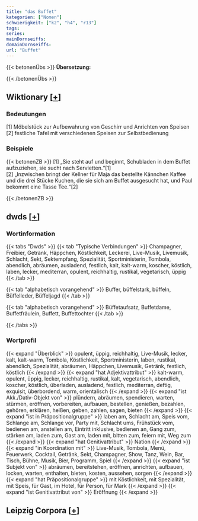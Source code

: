 ```yaml
---
title: "das Buffet"
kategorien: ["Nomen"]
schwierigkeit: ["k2", "h4", "r13"]
tags:
series:
mainDornseiffs:
domainDornseiffs:
url: "Buffet"
---
```


{{< betonenÜbs >}}
**Übersetzung:**  
  
{{< /betonenÜbs >}}

## Wiktionary [[+](https://de.wiktionary.org/wiki/Buffet)]

### Bedeutungen
[1] Möbelstück zur Aufbewahrung von Geschirr und Anrichten von Speisen  
[2] festliche Tafel mit verschiedenen Speisen zur Selbstbedienung  

### Beispiele
{{< betonenZB >}}
[1] „Sie steht auf und beginnt, Schubladen in dem Buffet aufzuziehen, sie sucht nach Servietten.“[1]  
[2] „Inzwischen bringt der Kellner für Maja das bestellte Kännchen Kaffee und die drei Stücke Kuchen, die sie sich am Buffet ausgesucht hat, und Paul bekommt eine Tasse Tee.“[2]  

{{< /betonenZB >}}


## dwds [[+](https://www.dwds.de/wb/Buffet)]

### Wortinformation
{{< tabs "Dwds" >}}
{{< tab "Typische Verbindungen" >}}
Champagner, Freibier, Getränk, Häppchen, Köstlichkeit, Leckerei, Live-Musik, Livemusik, Schlacht, Sekt, Sektempfang, Spezialität, Sportministerin, Tombola, abendlich, abräumen, ausladend, festlich, kalt, kalt-warm, koscher, köstlich, laben, lecker, mediterran, opulent, reichhaltig, rustikal, vegetarisch, üppig
{{< /tab >}}

{{< tab "alphabetisch vorangehend" >}}
Buffer, büffelstark, büffeln, Büffelleder, Büffeljagd
{{< /tab >}}

{{< tab "alphabetisch vorangehend" >}}
Büffetaufsatz, Buffetdame, Buffetfräulein, Buffett, Buffettochter
{{< /tab >}}

{{< /tabs >}}

### Wortprofil
{{< expand "Überblick" >}} opulent, üppig, reichhaltig, Live-Musik, lecker, kalt, kalt-warm, Tombola, Köstlichkeit, Sportministerin, laben, rustikal, abendlich, Spezialität, abräumen, Häppchen, Livemusik, Getränk, festlich, köstlich {{< /expand >}}
{{< expand "hat Adjektivattribut" >}} kalt-warm, opulent, üppig, lecker, reichhaltig, rustikal, kalt, vegetarisch, abendlich, koscher, köstlich, überladen, ausladend, festlich, mediterran, deftig, exquisit, überbordend, warm, orientalisch {{< /expand >}}
{{< expand "ist Akk./Dativ-Objekt von" >}} plündern, abräumen, spendieren, warten, stürmen, eröffnen, vorbereiten, aufbauen, bestellen, genießen, bezahlen, gehören, erklären, heißen, geben, zahlen, sagen, bieten {{< /expand >}}
{{< expand "ist in Präpositionalgruppe" >}} laben am, Schlacht am, Speis vom, Schlange am, Schlange vor, Party mit, Schlacht ums, Frühstück vom, bedienen am, anstellen am, Eintritt inklusive, bedienen an, Gang zum, stärken am, laden zum, Gast am, laden mit, bitten zum, feiern mit, Weg zum {{< /expand >}}
{{< expand "hat Genitivattribut" >}} Nation {{< /expand >}}
{{< expand "in Koordination mit" >}} Live-Musik, Tombola, Menü, Feuerwerk, Cocktail, Getränk, Sekt, Champagner, Show, Tanz, Wein, Bar, Tisch, Bühne, Musik, Bier, Programm, Spiel {{< /expand >}}
{{< expand "ist Subjekt von" >}} abräumen, bereitstehen, eröffnen, anrichten, aufbauen, locken, warten, enthalten, bieten, kosten, aussehen, sorgen {{< /expand >}}
{{< expand "hat Präpositionalgruppe" >}} mit Köstlichkeit, mit Spezialität, mit Speis, für Gast, im Hotel, für Person, für Mark {{< /expand >}}
{{< expand "ist Genitivattribut von" >}} Eröffnung {{< /expand >}}

## Leipzig Corpora [[+](https://corpora.uni-leipzig.de/en/res?word=Buffet&corpusId=deu_newscrawl-public_2018)]


